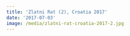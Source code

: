 ```yaml
---
title: 'Zlatni Rat (2), Croatia 2017'
date: '2017-07-03'
image: /media/zlatni-rat-croatia-2017-2.jpg
---
```


